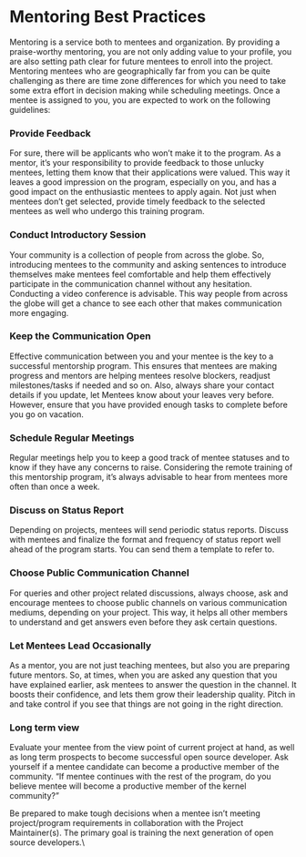 # Mentoring Best Practices

Mentoring is a service both to mentees and organization. By providing a praise-worthy mentoring, you are not only adding value to your profile, you are also setting path clear for future mentees to enroll into the project. Mentoring mentees who are geographically far from you can be quite challenging as there are time zone differences for which you need to take some extra effort in decision making while scheduling meetings. Once a mentee is assigned to you, you are expected to work on the following guidelines:

### **Provide Feedback**

For sure, there will be applicants who won’t make it to the program. As a mentor, it’s your responsibility to provide feedback to those unlucky mentees, letting them know that their applications were valued. This way it leaves a good impression on the program, especially on you, and has a good impact on the enthusiastic mentees to apply again. Not just when mentees don’t get selected, provide timely feedback to the selected mentees as well who undergo this training program.

### **Conduct Introductory Session**

Your community is a collection of people from across the globe. So, introducing mentees to the community and asking sentences to introduce themselves make mentees feel comfortable and help them effectively participate in the communication channel without any hesitation. Conducting a video conference is advisable. This way people from across the globe will get a chance to see each other that makes communication more engaging.

### **Keep the Communication Open**

Effective communication between you and your mentee is the key to a successful mentorship program. This ensures that mentees are making progress and mentors are helping mentees resolve blockers, readjust milestones/tasks if needed and so on. Also, always share your contact details if you update, let Mentees know about your leaves very before. However, ensure that you have provided enough tasks to complete before you go on vacation.

### **Schedule Regular Meetings**

Regular meetings help you to keep a good track of mentee statuses and to know if they have any concerns to raise. Considering the remote training of this mentorship program, it’s always advisable to hear from mentees more often than once a week.

### **Discuss on Status Report**

Depending on projects, mentees will send periodic status reports. Discuss with mentees and finalize the format and frequency of status report well ahead of the program starts. You can send them a template to refer to.

### **Choose Public Communication Channel**

For queries and other project related discussions, always choose, ask and encourage mentees to choose public channels on various communication mediums, depending on your project. This way, it helps all other members to understand and get answers even before they ask certain questions.

### **Let Mentees Lead Occasionally**

As a mentor, you are not just teaching mentees, but also you are preparing future mentors. So, at times, when you are asked any question that you have explained earlier, ask mentees to answer the question in the channel. It boosts their confidence, and lets them grow their leadership quality. Pitch in and take control if you see that things are not going in the right direction.

### **Long term view**

Evaluate your mentee from the view point of current project at hand, as well as long term prospects to become successful open source developer. Ask yourself if a mentee candidate can become a productive member of the community. “If mentee continues with the rest of the program, do you believe mentee will become a productive member of the kernel community?”

Be prepared to make tough decisions when a mentee isn’t meeting project/program requirements in collaboration with the Project Maintainer(s). The primary goal is training the next generation of open source developers.\
